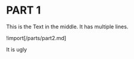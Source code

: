 # PART 1

This is the Text in the middle.
It has multiple lines.

!import[/parts/part2.md]

It is ugly